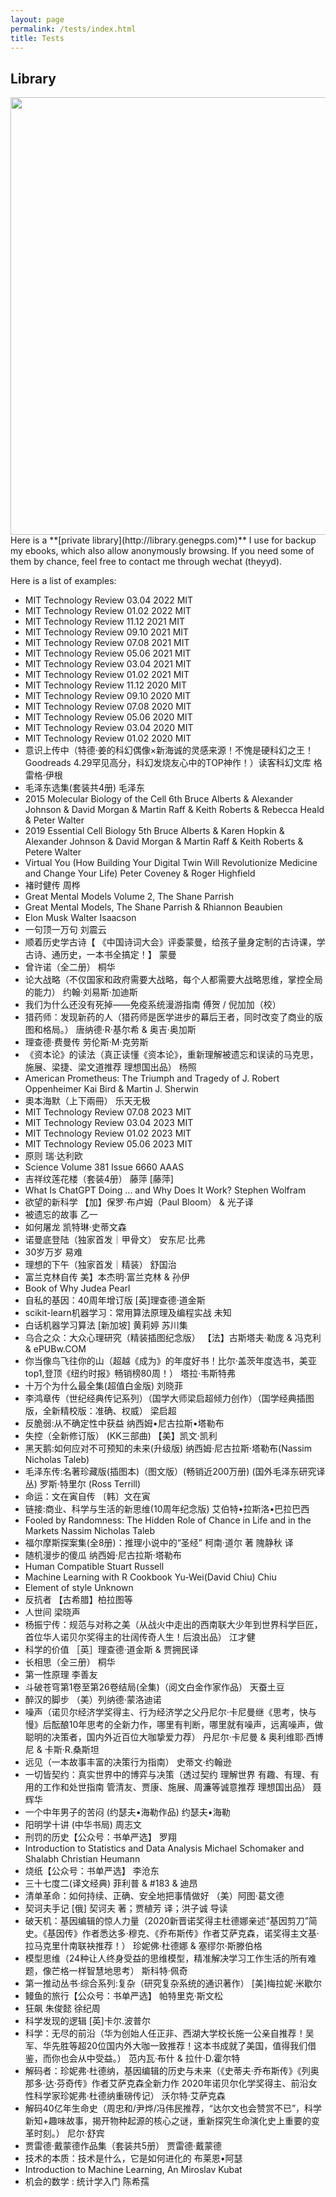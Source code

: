 ```yaml
---
layout: page
permalink: /tests/index.html
title: Tests
---
```


## Library

<img src="https://genegps.com/images/Library.jpg" class="floatpic" width="1200" height="700">

<br>
Here is a **[private library](http://library.genegps.com)**  I use for backup my ebooks, which also allow anonymously browsing. If you need some of them by chance, feel free to contact me through wechat (theyyd).

Here is a list of examples:<br>
- 	MIT Technology Review 03.04 2022	MIT
- 	MIT Technology Review 01.02 2022	MIT
- 	MIT Technology Review 11.12 2021	MIT
- 	MIT Technology Review 09.10 2021	MIT
- 	MIT Technology Review 07.08 2021	MIT
- 	MIT Technology Review 05.06 2021	MIT
- 	MIT Technology Review 03.04 2021	MIT
- 	MIT Technology Review 01.02 2021	MIT
- 	MIT Technology Review 11.12 2020	MIT
- 	MIT Technology Review 09.10 2020	MIT
- 	MIT Technology Review 07.08 2020	MIT
- 	MIT Technology Review 05.06 2020	MIT
- 	MIT Technology Review 03.04 2020	MIT
- 	MIT Technology Review 01.02 2020	MIT
- 	意识上传中（特德·姜的科幻偶像×新海诚的灵感来源！不愧是硬科幻之王！Goodreads 4.29罕见高分，科幻发烧友心中的TOP神作！）读客科幻文库	格雷格·伊根
- 	毛泽东选集(套装共4册)	毛泽东
- 	2015 Molecular Biology of the Cell 6th	Bruce Alberts & Alexander Johnson & David Morgan & Martin Raff & Keith Roberts & Rebecca Heald & Peter Walter
- 	2019 Essential Cell Biology 5th	Bruce Alberts & Karen Hopkin & Alexander Johnson & David Morgan & Martin Raff & Keith Roberts & Petere Walter
- 	Virtual You (How Building Your Digital Twin Will Revolutionize Medicine and Change Your Life)	Peter Coveney & Roger Highfield
- 	褚时健传	周桦
- 	Great Mental Models Volume 2, The	Shane Parrish
- 	Great Mental Models, The	Shane Parrish & Rhiannon Beaubien
- 	Elon Musk	Walter Isaacson
- 	一句顶一万句	刘震云
- 	顺着历史学古诗【 《中国诗词大会》评委蒙曼，给孩子量身定制的古诗课，学古诗、通历史，一本书全搞定！】	蒙曼
- 	曾许诺（全二册）	桐华
- 	论大战略（不仅国家和政府需要大战略，每个人都需要大战略思维，掌控全局的能力）	约翰·刘易斯·加迪斯
- 	我们为什么还没有死掉——免疫系统漫游指南	傅贺 / 倪加加（校）
- 	猎药师：发现新药的人（猎药师是医学进步的幕后王者，同时改变了商业的版图和格局。）	唐纳德·R·基尔希 & 奥吉·奥加斯
- 	理查德·费曼传	劳伦斯·M·克劳斯
- 	《资本论》的读法（真正读懂《资本论》，重新理解被遗忘和误读的马克思，施展、梁捷、梁文道推荐 理想国出品）	杨照
- 	American Prometheus: The Triumph and Tragedy of J. Robert Oppenheimer	Kai Bird & Martin J. Sherwin
- 	奧本海默（上下兩冊）	乐天无极
- 	MIT Technology Review 07.08 2023	MIT
- 	MIT Technology Review 03.04 2023	MIT
- 	MIT Technology Review 01.02 2023	MIT
- 	MIT Technology Review 05.06 2023	MIT
- 	原则	瑞·达利欧
- 	Science Volume 381 Issue 6660	AAAS
- 	吉祥纹莲花楼（套装4册）	藤萍 [藤萍]
- 	What Is ChatGPT Doing ... and Why Does It Work?	Stephen Wolfram
- 	欲望的新科学	【加】保罗·布卢姆（Paul Bloom） & 光子译
- 	被遗忘的故事	乙一
- 	如何屠龙	凯特琳·史蒂文森
- 	诺曼底登陆（独家首发｜甲骨文）	安东尼·比弗
- 	30岁万岁	易难
- 	理想的下午（独家首发｜精装）	舒国治
- 	富兰克林自传	美】本杰明·富兰克林 & 孙伊
- 	Book of Why	Judea Pearl
- 	自私的基因：40周年增订版	[英]理查德·道金斯
- 	scikit-learn机器学习：常用算法原理及编程实战	未知
- 	白话机器学习算法	[新加坡] 黄莉婷 苏川集
- 	乌合之众：大众心理研究（精装插图纪念版）	【法】古斯塔夫·勒庞 & 冯克利 & ePUBw.COM
- 	你当像鸟飞往你的山（超越《成为》的年度好书！比尔·盖茨年度选书，美亚top1,登顶《纽约时报》畅销榜80周！）	塔拉·韦斯特弗
- 	十万个为什么最全集(超值白金版)	刘晓菲
- 	李鸿章传（世纪经典传记系列）（国学大师梁启超倾力创作）（国学经典插图版，全新精校版：准确、权威）	梁启超
- 	反脆弱:从不确定性中获益	纳西姆•尼古拉斯•塔勒布
- 	失控（全新修订版） (KK三部曲)	【美】凯文·凯利
- 	黑天鹅:如何应对不可预知的未来(升级版)	纳西姆·尼古拉斯·塔勒布(Nassim Nicholas Taleb)
- 	毛泽东传:名著珍藏版(插图本)（图文版）(畅销近200万册) (国外毛泽东研究译丛)	罗斯·特里尔 (Ross Terrill)
- 	命运：文在寅自传	〔韩〕文在寅
- 	链接:商业、科学与生活的新思维(10周年纪念版)	艾伯特•拉斯洛•巴拉巴西
- 	Fooled by Randomness: The Hidden Role of Chance in Life and in the Markets	Nassim Nicholas Taleb
- 	福尔摩斯探案集(全8册)：推理小说中的“圣经”	柯南·道尔 著 隗静秋 译
- 	随机漫步的傻瓜	纳西姆·尼古拉斯·塔勒布
- 	Human Compatible	Stuart Russell
- 	Machine Learning with R Cookbook	Yu-Wei(David Chiu) Chiu
- 	Element of style	Unknown
- 	反抗者	【古希腊】柏拉图等
- 	人世间	梁晓声
- 	杨振宁传：规范与对称之美（从战火中走出的西南联大少年到世界科学巨匠，首位华人诺贝尔奖得主的壮阔传奇人生！后浪出品）	江才健
- 	科学的价值	［英］理查德·道金斯 & 贾拥民译
- 	长相思（全三册）	桐华
- 	第一性原理	李善友
- 	斗破苍穹第1卷至第26卷结局(全集)（阅文白金作家作品）	天蚕土豆
- 	醉汉的脚步	（美）列纳德·蒙洛迪诺
- 	噪声（诺贝尔经济学奖得主、行为经济学之父丹尼尔·卡尼曼继《思考，快与慢》后酝酿10年思考的全新力作，哪里有判断，哪里就有噪声，远离噪声，做聪明的决策者，国内外近百位大咖挚爱力荐）	丹尼尔·卡尼曼 & 奥利维耶·西博尼 & 卡斯·R.桑斯坦
- 	远见（一本故事丰富的决策行为指南）	史蒂文·约翰逊
- 	一切皆契约：真实世界中的博弈与决策（透过契约 理解世界 有趣、有理、有用的工作和处世指南 管清友、贾康、施展、周濂等诚意推荐 理想国出品）	聂辉华
- 	一个中年男子的苦闷 (约瑟夫•海勒作品)	约瑟夫•海勒
- 	阳明学十讲 (中华书局)	周志文
- 	刑罚的历史【公众号：书单严选】	罗翔
- 	Introduction to Statistics and Data Analysis	Michael Schomaker and Shalabh Christian Heumann
- 	烧纸【公众号：书单严选】	李沧东
- 	三十七度二(译文经典)	菲利普 & #183 & 迪昂
- 	清单革命：如何持续、正确、安全地把事情做好	（美）阿图·葛文德
- 	契诃夫手记	[俄] 契诃夫 著；贾植芳 译；洪子诚 导读
- 	破天机：基因编辑的惊人力量（2020新晋诺奖得主杜德娜亲述“基因剪刀”简史。《基因传》作者悉达多·穆克、《乔布斯传》作者艾萨克森，诺奖得主文基·拉马克里什南联袂推荐！）	珍妮佛·杜德娜 & 塞缪尔·斯滕伯格
- 	模型思维（24种让人终身受益的思维模型，精准解决学习工作生活的所有难题，像芒格一样智慧地思考）	斯科特·佩奇
- 	第一推动丛书·综合系列:复杂（研究复杂系统的通识著作）	[美]梅拉妮·米歇尔
- 	鳗鱼的旅行【公众号：书单严选】	帕特里克·斯文松
- 	狂飙	朱俊懿 徐纪周
- 	科学发现的逻辑	[英]卡尔.波普尔
- 	科学：无尽的前沿（华为创始人任正非、西湖大学校长施一公亲自推荐！吴军、华先胜等超20位国内外大咖一致推荐！这本书成就了美国，值得我们借鉴，而你也会从中受益。）	范内瓦·布什 & 拉什·D.霍尔特
- 	解码者：珍妮弗·杜德纳，基因编辑的历史与未来（《史蒂夫·乔布斯传》《列奥那多·达·芬奇传》作者艾萨克森全新力作 2020年诺贝尔化学奖得主、前沿女性科学家珍妮弗·杜德纳重磅传记）	沃尔特·艾萨克森
- 	解码40亿年生命史（周忠和/尹烨/冯伟民推荐，“达尔文也会赞赏不已”，科学新知+趣味故事，揭开物种起源的核心之谜，重新探究生命演化史上重要的变革时刻。）	尼尔·舒宾
- 	贾雷德·戴蒙德作品集（套装共5册）	贾雷德·戴蒙德
- 	技术的本质：技术是什么，它是如何进化的	布莱恩•阿瑟
- 	Introduction to Machine Learning, An	Miroslav Kubat
- 	机会的数学 : 统计学入门	陈希孺
<br>

